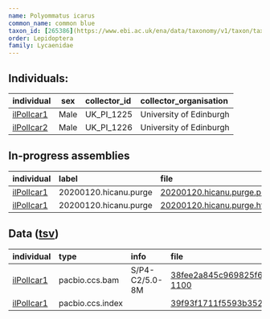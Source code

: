 ```yaml
---
name: Polyommatus icarus
common_name: common blue
taxon_id: [265386](https://www.ebi.ac.uk/ena/data/taxonomy/v1/taxon/tax-id/265386)
order: Lepidoptera
family: Lycaenidae
---
```


## Individuals:

| individual | sex | collector_id | collector_organisation |
| :--------- | :-: | :----------- | :--------------------- |
| [ilPolIcar1](ilPolIcar1.md) | Male | UK_PI_1225 | University of Edinburgh |
| [ilPolIcar2](ilPolIcar2.md) | Male | UK_PI_1226 | University of Edinburgh |

## In-progress assemblies

| individual | label | file |
| :--------- | :---- | :--- |
| [ilPolIcar1](ilPolIcar1.md) | 20200120.hicanu.purge | [20200120.hicanu.purge.prim.fasta.gz](https://darwin.cog.sanger.ac.uk/insects/Polyommatus_icarus/ilPolIcar1/assemblies/working/20200120.hicanu.purge/20200120.hicanu.purge.prim.fasta.gz) |
| [ilPolIcar1](ilPolIcar1.md) | 20200120.hicanu.purge | [20200120.hicanu.purge.htig.fasta.gz](https://darwin.cog.sanger.ac.uk/insects/Polyommatus_icarus/ilPolIcar1/assemblies/working/20200120.hicanu.purge/20200120.hicanu.purge.htig.fasta.gz) |

## Data ([tsv](Polyommatus_icarus_data.tsv))

| individual | type | info | file |
| :--------- | :--- | :--- | :--- |
| [ilPolIcar1](ilPolIcar1.md) | pacbio.ccs.bam | S/P4-C2/5.0-8M | [38fee2a845c969825f639885eb3c73d4-1100](https://darwin.cog.sanger.ac.uk/insects/Polyommatus_icarus/ilPolIcar1/genomic_data/pacbio/m64016_191206_183623.ccs.bam) |
| [ilPolIcar1](ilPolIcar1.md) | pacbio.ccs.index |  | [39f93f1711f5593b35286d8d21970f24](https://darwin.cog.sanger.ac.uk/insects/Polyommatus_icarus/ilPolIcar1/genomic_data/pacbio/m64016_191206_183623.ccs.bam.pbi) |

